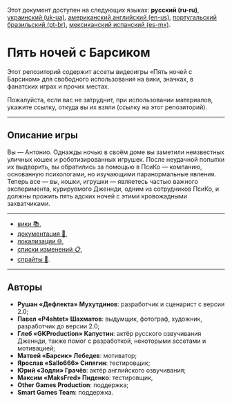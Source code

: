 Этот документ доступен на следующих языках: **русский (ru-ru)**, [украинский (uk-ua)](/README_uk-ua.md), [американский английский (en-us)](/README.md), [португальский бразильский (pt-br)](/README_pt-br.md), [мексиканский испанский (es-mx)](/README_es-mx.md).

# Пять ночей с Барсиком

Этот репозиторий содержит ассеты видеоигры «Пять ночей с Барсиком» для свободного использования на вики, значках, в фанатских играх и прочих местах.

Пожалуйста, если вас не затруднит, при использовании материалов, укажите ссылку, откуда вы их взяли (ссылку на этот репозиторий).

---

## Описание игры

Вы — Антонио. Однажды ночью в своём доме вы заметили неизвестных уличных кошек и роботизированных игрушек. После неудачной попытки их выдворить, вы обратились за помощью в ПсиКо — компанию, основанную психологами, но изучающими паранормальные явления. Теперь все — вы, кошки, игрушки — являетесь частью важного эксперимента, курируемого Дженнди, одним из сотрудников ПсиКо, и должны прожить пять адских ночей с этими кровожадными захватчиками.

---

* [вики 📚](/wiki/articles/),
* [документация 📖](/docs/),
* [локализации 🌐](/langs/),
* [списки изменений 📋](/changelogs/),
* [спрайты 👾](/sprites/).

---

## Авторы

* **Рушан «Дефлекта» Мухутдинов**: разработчик и сценарист с версии 2.0;
* **Павел «P4shtet» Шахматов**: выдумщик, фотограф, художник, разработчик до версии 2.0;
* **Глеб «GKProduction» Капустин**: актёр русского озвучивания Дженнди, также помог с разработкой, некоторыми ассетами и мотивацией;
* **Матвей «Барсик» Лебедев**: мотиватор;
* **Ярослав «Sallo666» Сипягин**: тестировщик;
* **Юрий «Зодли» Грачёв**: актёр английского озвучивания;
* **Максим «MaksFred» Пиденко**: тестировщик,
* **Other Games Production**: поддержка;
* **Smart Games Team**: поддержка.

